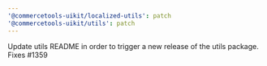 ```yaml
---
'@commercetools-uikit/localized-utils': patch
'@commercetools-uikit/utils': patch
---
```


Update utils README in order to trigger a new release of the utils package. Fixes #1359
